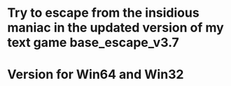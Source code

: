 # Try to escape from the insidious maniac in the updated version of my text game base_escape_v3.7
# Version for Win64 and Win32
